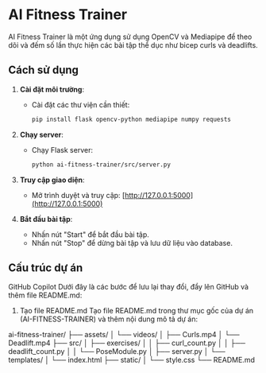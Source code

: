 # AI Fitness Trainer

AI Fitness Trainer là một ứng dụng sử dụng OpenCV và Mediapipe để theo dõi và đếm số lần thực hiện các bài tập thể dục như bicep curls và deadlifts.

## Cách sử dụng

1. **Cài đặt môi trường**:
   - Cài đặt các thư viện cần thiết:
     ```bash
     pip install flask opencv-python mediapipe numpy requests
     ```

2. **Chạy server**:
   - Chạy Flask server:
     ```bash
     python ai-fitness-trainer/src/server.py
     ```

3. **Truy cập giao diện**:
   - Mở trình duyệt và truy cập: [http://127.0.0.1:5000](http://127.0.0.1:5000)

4. **Bắt đầu bài tập**:
   - Nhấn nút "Start" để bắt đầu bài tập.
   - Nhấn nút "Stop" để dừng bài tập và lưu dữ liệu vào database.

## Cấu trúc dự án

GitHub Copilot
Dưới đây là các bước để lưu lại thay đổi, đẩy lên GitHub và thêm file README.md:

1. Tạo file README.md
Tạo file README.md trong thư mục gốc của dự án (AI-FITNESS-TRAINER) và thêm nội dung mô tả dự án:

ai-fitness-trainer/ 
├── assets/ 
│ └── videos/ 
│ ├── Curls.mp4 
│ └── Deadlift.mp4 
├── src/ 
│ ├── exercises/ 
│ │ ├── curl_count.py 
│ │ ├── deadlift_count.py 
│ │ └── PoseModule.py 
│ ├── server.py 
│ └── templates/ 
│   └── index.html 
├── static/ 
│   └── style.css 
└── README.md

